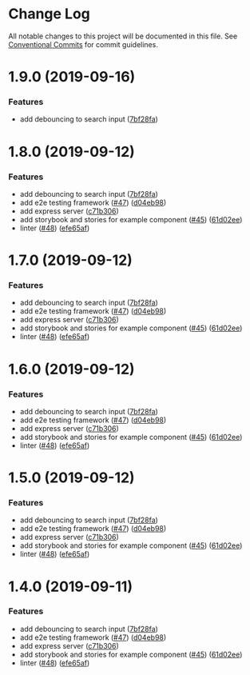 # Change Log

All notable changes to this project will be documented in this file.
See [Conventional Commits](https://conventionalcommits.org) for commit guidelines.

# 1.9.0 (2019-09-16)


### Features

* add debouncing to search input ([7bf28fa](https://github.ibm.com/Watson-Discovery/disco-widgets/commit/7bf28fa))





# 1.8.0 (2019-09-12)


### Features

* add debouncing to search input ([7bf28fa](https://github.ibm.com/Watson-Discovery/disco-widgets/commit/7bf28fa))
* add e2e testing framework ([#47](https://github.ibm.com/Watson-Discovery/disco-widgets/issues/47)) ([d04eb98](https://github.ibm.com/Watson-Discovery/disco-widgets/commit/d04eb98))
* add express server ([c71b306](https://github.ibm.com/Watson-Discovery/disco-widgets/commit/c71b306))
* add storybook and stories for example component ([#45](https://github.ibm.com/Watson-Discovery/disco-widgets/issues/45)) ([61d02ee](https://github.ibm.com/Watson-Discovery/disco-widgets/commit/61d02ee))
* linter ([#48](https://github.ibm.com/Watson-Discovery/disco-widgets/issues/48)) ([efe65af](https://github.ibm.com/Watson-Discovery/disco-widgets/commit/efe65af))





# 1.7.0 (2019-09-12)


### Features

* add debouncing to search input ([7bf28fa](https://github.ibm.com/Watson-Discovery/disco-widgets/commit/7bf28fa))
* add e2e testing framework ([#47](https://github.ibm.com/Watson-Discovery/disco-widgets/issues/47)) ([d04eb98](https://github.ibm.com/Watson-Discovery/disco-widgets/commit/d04eb98))
* add express server ([c71b306](https://github.ibm.com/Watson-Discovery/disco-widgets/commit/c71b306))
* add storybook and stories for example component ([#45](https://github.ibm.com/Watson-Discovery/disco-widgets/issues/45)) ([61d02ee](https://github.ibm.com/Watson-Discovery/disco-widgets/commit/61d02ee))
* linter ([#48](https://github.ibm.com/Watson-Discovery/disco-widgets/issues/48)) ([efe65af](https://github.ibm.com/Watson-Discovery/disco-widgets/commit/efe65af))





# 1.6.0 (2019-09-12)


### Features

* add debouncing to search input ([7bf28fa](https://github.ibm.com/Watson-Discovery/disco-widgets/commit/7bf28fa))
* add e2e testing framework ([#47](https://github.ibm.com/Watson-Discovery/disco-widgets/issues/47)) ([d04eb98](https://github.ibm.com/Watson-Discovery/disco-widgets/commit/d04eb98))
* add express server ([c71b306](https://github.ibm.com/Watson-Discovery/disco-widgets/commit/c71b306))
* add storybook and stories for example component ([#45](https://github.ibm.com/Watson-Discovery/disco-widgets/issues/45)) ([61d02ee](https://github.ibm.com/Watson-Discovery/disco-widgets/commit/61d02ee))
* linter ([#48](https://github.ibm.com/Watson-Discovery/disco-widgets/issues/48)) ([efe65af](https://github.ibm.com/Watson-Discovery/disco-widgets/commit/efe65af))





# 1.5.0 (2019-09-12)


### Features

* add debouncing to search input ([7bf28fa](https://github.ibm.com/Watson-Discovery/disco-widgets/commit/7bf28fa))
* add e2e testing framework ([#47](https://github.ibm.com/Watson-Discovery/disco-widgets/issues/47)) ([d04eb98](https://github.ibm.com/Watson-Discovery/disco-widgets/commit/d04eb98))
* add express server ([c71b306](https://github.ibm.com/Watson-Discovery/disco-widgets/commit/c71b306))
* add storybook and stories for example component ([#45](https://github.ibm.com/Watson-Discovery/disco-widgets/issues/45)) ([61d02ee](https://github.ibm.com/Watson-Discovery/disco-widgets/commit/61d02ee))
* linter ([#48](https://github.ibm.com/Watson-Discovery/disco-widgets/issues/48)) ([efe65af](https://github.ibm.com/Watson-Discovery/disco-widgets/commit/efe65af))





# 1.4.0 (2019-09-11)


### Features

* add debouncing to search input ([7bf28fa](https://github.ibm.com/Watson-Discovery/disco-widgets/commit/7bf28fa))
* add e2e testing framework ([#47](https://github.ibm.com/Watson-Discovery/disco-widgets/issues/47)) ([d04eb98](https://github.ibm.com/Watson-Discovery/disco-widgets/commit/d04eb98))
* add express server ([c71b306](https://github.ibm.com/Watson-Discovery/disco-widgets/commit/c71b306))
* add storybook and stories for example component ([#45](https://github.ibm.com/Watson-Discovery/disco-widgets/issues/45)) ([61d02ee](https://github.ibm.com/Watson-Discovery/disco-widgets/commit/61d02ee))
* linter ([#48](https://github.ibm.com/Watson-Discovery/disco-widgets/issues/48)) ([efe65af](https://github.ibm.com/Watson-Discovery/disco-widgets/commit/efe65af))
